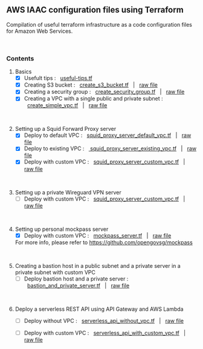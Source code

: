 ## AWS IAAC configuration files using Terraform
Compilation of useful terraform infrastructure as a code configuration files for Amazon Web Services.

<br>

### Contents
1. Basics
    - [x] Usefult tips : &nbsp;&nbsp;[useful-tips.tf](https://github.com/CottonPajamas/aws-terraform-iaac-compilation/blob/master/useful-tips.tf) &nbsp;&nbsp;
    - [x] Creating S3 bucket : &nbsp;&nbsp;[create_s3_bucket.tf](https://github.com/CottonPajamas/aws-terraform-iaac-compilation/blob/master/create_s3_bucket.tf) &nbsp;&nbsp;|&nbsp;&nbsp; [raw file](https://raw.githubusercontent.com/CottonPajamas/aws-terraform-iaac-compilation/master/create_s3_bucket.tf)
    - [x] Creating a security group : &nbsp;&nbsp;[create_security_group.tf](https://github.com/CottonPajamas/aws-terraform-iaac-compilation/blob/master/create_security_group.tf) &nbsp;&nbsp;|&nbsp;&nbsp; [raw file](https://raw.githubusercontent.com/CottonPajamas/aws-terraform-iaac-compilation/master/create_security_group.tf)
    - [x] Creating a VPC with a single public and private subnet : &nbsp;&nbsp;[create_simple_vpc.tf](https://github.com/CottonPajamas/aws-terraform-iaac-compilation/blob/master/create_simple_vpc.tf) &nbsp;&nbsp;|&nbsp;&nbsp; [raw file](https://raw.githubusercontent.com/CottonPajamas/aws-terraform-iaac-compilation/master/create_simple_vpc.tf)

<br>

2. Setting up a Squid Forward Proxy server
    - [x] Deploy to default VPC : &nbsp;&nbsp;[squid_proxy_server_default_vpc.tf](https://github.com/CottonPajamas/aws-terraform-iaac-compilation/blob/master/squid_proxy_server_default_vpc.tf) &nbsp;&nbsp;|&nbsp;&nbsp; [raw file](https://raw.githubusercontent.com/CottonPajamas/aws-terraform-iaac-compilation/master/squid_proxy_server_default_vpc.tf)
    - [x] Deploy to existing VPC : &nbsp;&nbsp;[
squid_proxy_server_existing_vpc.tf](https://github.com/CottonPajamas/aws-terraform-iaac-compilation/blob/master/squid_proxy_server_existing_vpc.tf) &nbsp;&nbsp;|&nbsp;&nbsp; [raw file](https://raw.githubusercontent.com/CottonPajamas/aws-terraform-iaac-compilation/master/squid_proxy_server_existing_vpc.tf)
    - [x] Deploy with custom VPC : &nbsp;&nbsp;[squid_proxy_server_custom_vpc.tf](https://github.com/CottonPajamas/aws-terraform-iaac-compilation/blob/master/squid_proxy_server_custom_vpc.tf) &nbsp;&nbsp;|&nbsp;&nbsp; [raw file](https://raw.githubusercontent.com/CottonPajamas/aws-terraform-iaac-compilation/master/squid_proxy_server_custom_vpc.tf)

<br>

3. Setting up a private Wireguard VPN server
    - [ ] Deploy with custom VPC : &nbsp;&nbsp;[squid_proxy_server_custom_vpc.tf](https://github.com/CottonPajamas/aws-terraform-iaac-compilation/blob/master/squid_proxy_server_custom_vpc.tf) &nbsp;&nbsp;|&nbsp;&nbsp; [raw file](https://raw.githubusercontent.com/CottonPajamas/aws-terraform-iaac-compilation/master/squid_proxy_server_custom_vpc.tf)

<br>

4. Setting up personal mockpass server
    - [x] Deploy with custom VPC : &nbsp;&nbsp;[mockpass_server.tf](https://github.com/CottonPajamas/aws-terraform-iaac-compilation/blob/master/mockpass_server.tf) &nbsp;&nbsp;|&nbsp;&nbsp; [raw file](https://raw.githubusercontent.com/CottonPajamas/aws-terraform-iaac-compilation/master/mockpass_server.tf)

    For more info, please refer to https://github.com/opengovsg/mockpass
    
<br>

5. Creating a bastion host in a public subnet and a private server in a private subnet with custom VPC
    - [ ] Deploy bastion host and a private server : &nbsp;&nbsp;[bastion_and_private_server.tf](https://github.com/CottonPajamas/aws-terraform-iaac-compilation/blob/master/bastion_and_private_server.tf) &nbsp;&nbsp;|&nbsp;&nbsp; [raw file](https://raw.githubusercontent.com/CottonPajamas/aws-terraform-iaac-compilation/master/bastion_and_private_server.tf)
    
<br>

6. Deploy a serverless REST API using API Gateway and AWS Lambda
    - [ ] Deploy without VPC : &nbsp;&nbsp;[serverless_api_without_vpc.tf](https://github.com/CottonPajamas/aws-terraform-iaac-compilation/blob/master/serverless_api_without_vpc.tf) &nbsp;&nbsp;|&nbsp;&nbsp; [raw file](https://raw.githubusercontent.com/CottonPajamas/aws-terraform-iaac-compilation/master/serverless_api_without_vpc.tf)
    - [ ] Deploy with custom VPC : &nbsp;&nbsp;[serverless_api_with_custom_vpc.tf](https://github.com/CottonPajamas/aws-terraform-iaac-compilation/blob/master/serverless_api_with_custom_vpc.tf) &nbsp;&nbsp;|&nbsp;&nbsp; [raw file](https://raw.githubusercontent.com/CottonPajamas/aws-terraform-iaac-compilation/master/serverless_api_with_custom_vpc.tf)


